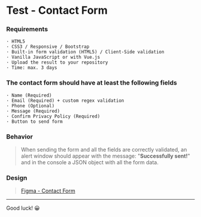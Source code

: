 # Test - Contact Form

### Requirements

```
· HTML5
· CSS3 / Responsive / Bootstrap
· Built-in form validation (HTML5) / Client-Side validation
· Vanilla JavaScript or with Vue.js
· Upload the result to your repository
· Time: max. 3 days
```

### The contact form should have at least the following fields
``` 
· Name (Required)
· Email (Required) + custom regex validation
· Phone (Optional)
· Message (Required)
· Confirm Privacy Policy (Required)
· Button to send form
```

### Behavior
> When sending the form and all the fields are correctly validated, an alert window should appear with the message:  "__Successfully sent!__"  and in the console a JSON object with all the form data.

### Design
> [Figma - Contact Form](https://www.figma.com/file/itjiL01ZPYZrE5Z502kSnK/Contact-Form)

---

Good luck! 😀
